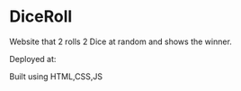 # DiceRoll
Website that 2 rolls 2 Dice at random and shows the winner.

Deployed at:

Built using HTML,CSS,JS

